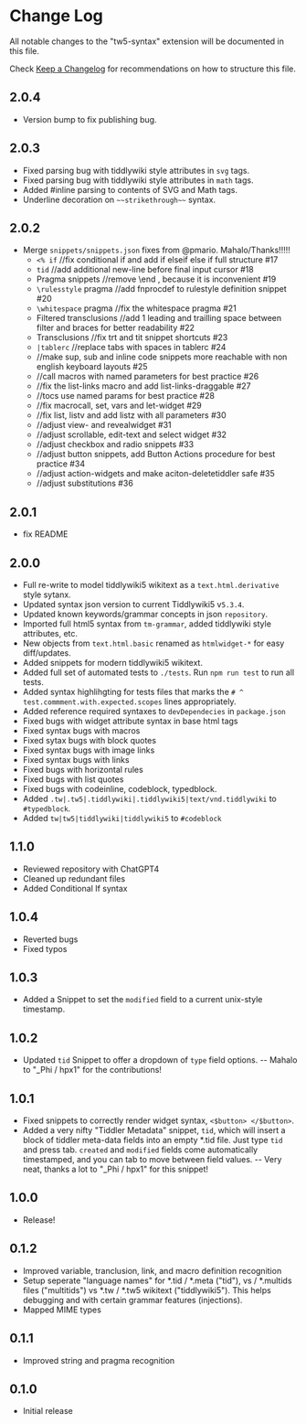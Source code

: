 # Change Log

All notable changes to the "tw5-syntax" extension will be documented in this file.

Check [Keep a Changelog](http://keepachangelog.com/) for recommendations on how to structure this file.

## 2.0.4
- Version bump to fix publishing bug.

## 2.0.3
- Fixed parsing bug with tiddlywiki style attributes in `svg` tags.
- Fixed parsing bug with tiddlywiki style attributes in `math` tags.
- Added #inline parsing to contents of SVG and Math tags.
- Underline decoration on `~~strikethrough~~` syntax.

## 2.0.2
- Merge `snippets/snippets.json` fixes from @pmario. Mahalo/Thanks!!!!!
  - `<% if` //fix conditional if and add if elseif else if full structure #17
  - `tid` //add additional new-line before final input cursor #18
  - Pragma snippets //remove \end <name>, because it is inconvenient #19
  - `\rulesstyle` pragma //add fnprocdef to rulestyle definition snippet #20
  - `\whitespace` pragma //fix the whitespace pragma #21
  - Filtered transclusions //add 1 leading and trailling space between filter and braces for better readability #22
  - Transclusions //fix trt and tit snippet shortcuts #23
  - `|tablerc` //replace tabs with spaces in tablerc #24
  - //make sup, sub and inline code snippets more reachable with non english keyboard layouts #25
  - //call macros with named parameters for best practice #26
  - //fix the list-links macro and add list-links-draggable #27
  - //tocs use named params for best practice #28
  - //fix macrocall, set, vars and let-widget #29
  - //fix list, listv and add listz with all parameters #30
  - //adjust view- and revealwidget #31
  - //adjust scrollable, edit-text and select widget #32
  - //adjust checkbox and radio snippets #33
  - //adjust button snippets, add Button Actions procedure for best practice #34
  - //adjust action-widgets and make aciton-deletetiddler safe #35
  - //adjust substitutions #36

## 2.0.1
- fix README

## 2.0.0
- Full re-write to model tiddlywiki5 wikitext as a `text.html.derivative` style sytanx.
- Updated syntax json version to current Tiddlywiki5 v`5.3.4`.
- Updated known keywords/grammar concepts in json `repository`.
- Imported full html5 syntax from `tm-grammar`, added tiddlywiki style attributes, etc.
- New objects from `text.html.basic` renamed as `htmlwidget-*` for easy diff/updates.
- Added snippets for modern tiddlywiki5 wikitext.
- Added full set of automated tests to `./tests`. Run `npm run test` to run all tests.
- Added syntax highlihgting for tests files that marks the `# ^ test.commment.with.expected.scopes` lines appropriately.
- Added reference required syntaxes to `devDependecies` in `package.json`
- Fixed bugs with widget attribute syntax in base html tags
- Fixed syntax bugs with macros
- Fixed sytax bugs with block quotes
- Fixed syntax bugs with image links
- Fixed syntax bugs with links
- Fixed bugs with horizontal rules
- Fixed bugs with list quotes
- Fixed bugs with codeinline, codeblock, typedblock.
- Added `.tw|.tw5|.tiddlywiki|.tiddlywiki5|text/vnd.tiddlywiki` to `#typedblock`.
- Added `tw|tw5|tiddlywiki|tiddlywiki5` to `#codeblock`

## 1.1.0
- Reviewed repository with ChatGPT4
- Cleaned up redundant files
- Added Conditional If syntax

## 1.0.4
- Reverted bugs
- Fixed typos

## 1.0.3
- Added a Snippet to set the `modified` field to a current unix-style timestamp.

## 1.0.2
- Updated `tid` Snippet to offer a dropdown of `type` field options.
-- Mahalo to "_Phi / hpx1" for the contributions!

## 1.0.1

- Fixed snippets to correctly render widget syntax, `<$button> </$button>`.
- Added a very nifty "Tiddler Metadata" snippet, `tid`, which will insert a block of tiddler meta-data fields into an empty *.tid file. Just type `tid` and press tab. `created` and `modified` fields come automatically timestamped, and you can tab to move between field values.
-- Very neat, thanks a lot to "_Phi / hpx1" for this snippet!

## 1.0.0

- Release!

## 0.1.2

- Improved variable, tranclusion, link, and macro definition recognition
- Setup seperate "language names" for *.tid / *.meta ("tid"), vs  / *.multids files ("multitids") vs *.tw / *.tw5 wikitext ("tiddlywiki5"). This helps debugging and with certain grammar features (injections).
- Mapped MIME types

## 0.1.1

- Improved string and pragma recognition

## 0.1.0

- Initial release